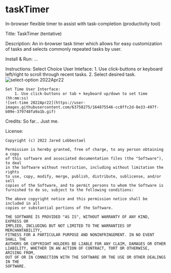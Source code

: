 # taskTimer
In-browser flexible timer to assist with task-completion (productivity tool)

Title: TaskTimer (tentative)

Description:
    An in-browser task timer which allows for easy customization of tasks
    and selects commonly repeated tasks by user. 

Install & Run:
    ...

Instructions:
    Select Choice User Inteface:
        1. Use click-buttons or keyboard left/right to scroll through recent tasks.
        2. Select desired task.
    ![select-option 2022Apr22](https://user-images.githubusercontent.com/63758275/164874957-d06c85da-6773-4fc5-bf24-6c63ac25a21d.gif)
    
    Set Time User Interface:
        1. Use click-buttons or tab + keyboard up/down to set time (hh:mm:ss)
    ![set-time 2022Apr22](https://user-images.githubusercontent.com/63758275/164875546-cc8ffc2d-8e33-497f-b09e-379748fa9a1b.gif)


Credits:
    So far... Just me.

License:

    Copyright (c) 2022 Jared Lobbestael

    Permission is hereby granted, free of charge, to any person obtaining a copy
    of this software and associated documentation files (the "Software"), to deal
    in the Software without restriction, including without limitation the rights
    to use, copy, modify, merge, publish, distribute, sublicense, and/or sell
    copies of the Software, and to permit persons to whom the Software is
    furnished to do so, subject to the following conditions:

    The above copyright notice and this permission notice shall be included in all
    copies or substantial portions of the Software.

    THE SOFTWARE IS PROVIDED "AS IS", WITHOUT WARRANTY OF ANY KIND, EXPRESS OR
    IMPLIED, INCLUDING BUT NOT LIMITED TO THE WARRANTIES OF MERCHANTABILITY,
    FITNESS FOR A PARTICULAR PURPOSE AND NONINFRINGEMENT. IN NO EVENT SHALL THE
    AUTHORS OR COPYRIGHT HOLDERS BE LIABLE FOR ANY CLAIM, DAMAGES OR OTHER
    LIABILITY, WHETHER IN AN ACTION OF CONTRACT, TORT OR OTHERWISE, ARISING FROM,
    OUT OF OR IN CONNECTION WITH THE SOFTWARE OR THE USE OR OTHER DEALINGS IN THE
    SOFTWARE.
